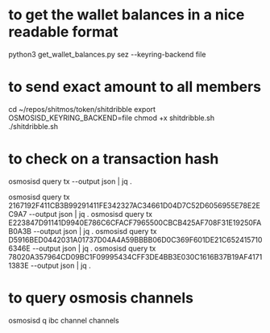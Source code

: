 
# to get the wallet balances in a nice readable format
python3 get_wallet_balances.py sez --keyring-backend file

# to send exact amount to all members
cd ~/repos/shitmos/token/shitdribble
export OSMOSISD_KEYRING_BACKEND=file
chmod +x shitdribble.sh
./shitdribble.sh

# to check on a transaction hash
osmosisd query tx <transaction hash> --output json | jq .

osmosisd query tx 2167192F411CB3B99291411FE342327AC34661D04D7C52D6056955E78E2EC9A7 --output json | jq .
osmosisd query tx E223847D91141D9940E786C6CFACF7965500CBCB425AF708F31E19250FAB0A3B --output json | jq .
osmosisd query tx D5916BED0442031A01737D04A4A59BBBB06D0C369F601DE21C6524157106346E --output json | jq .
osmosisd query tx 78020A357964CD09BC1F09995434CFF3DE4BB3E030C1616B37B19AF41711383E --output json | jq .

# to query osmosis channels
osmosisd q ibc channel channels

